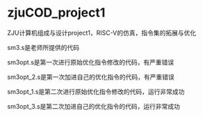 # zjuCOD_project1
ZJU计算机组成与设计project1，RISC-V的仿真，指令集的拓展与优化

sm3.s是老师所提供的代码

sm3opt.s是第一次进行原始优化指令修改的代码，有严重错误

sm3opt_2.s是第一次加进自己的优化指令的代码，有严重错误

sm3opt_1.s是第二次进行原始优化指令修改的代码，运行非常成功

sm3opt_3.s是第二次加进自己的优化指令的代码，运行非常成功

